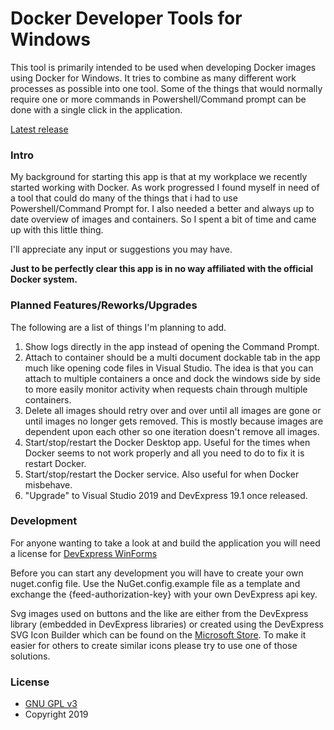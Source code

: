 # Docker Developer Tools for Windows

This tool is primarily intended to be used when developing Docker images using Docker for Windows.
It tries to combine as many different work processes as possible into one tool.
Some of the things that would normally require one or more commands in Powershell/Command prompt can be done with a single click in the application.

[Latest release](https://github.com/Krm1t/DockerDeveloperTools/releases/latest)

### Intro
My background for starting this app is that at my workplace we recently started working with Docker.
As work progressed I found myself in need of a tool that could do many of the things that i had to use Powershell/Command Prompt for.
I also needed a better and always up to date overview of images and containers.
So I spent a bit of time and came up with this little thing.

I'll appreciate any input or suggestions you may have.

__Just to be perfectly clear this app is in no way affiliated with the official Docker system.__

### Planned Features/Reworks/Upgrades
The following are a list of things I'm planning to add.

1. Show logs directly in the app instead of opening the Command Prompt.
2. Attach to container should be a multi document dockable tab in the app much like opening code files in Visual Studio.
The idea is that you can attach to multiple containers a once and dock the windows side by side to more easily monitor activity when requests chain through multiple containers.
3. Delete all images should retry over and over until all images are gone or until images no longer gets removed.
This is mostly because images are dependent upon each other so one iteration doesn't remove all images.
4. Start/stop/restart the Docker Desktop app. Useful for the times when Docker seems to not work properly and all you need to do to fix it is restart Docker.
5. Start/stop/restart the Docker service. Also useful for when Docker misbehave.
6. "Upgrade" to Visual Studio 2019 and DevExpress 19.1 once released.

### Development
For anyone wanting to take a look at and build the application you will need a license for [DevExpress WinForms](https://www.devexpress.com/products/net/controls/winforms/)

Before you can start any development you will have to create your own nuget.config file.
Use the NuGet.config.example file as a template and exchange the {feed-authorization-key} with your own DevExpress api key.

Svg images used on buttons and the like are either from the DevExpress library (embedded in DevExpress libraries) or created using the DevExpress SVG Icon Builder which can be found on the [Microsoft Store](https://www.microsoft.com/en-us/p/svg-icon-builder/9mxbbwvknrvr).
To make it easier for others to create similar icons please try to use one of those solutions.

### License
- [GNU GPL v3](http://www.gnu.org/licenses/gpl.html)
- Copyright 2019
